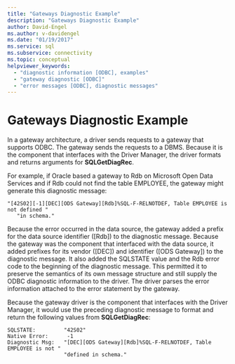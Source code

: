 ```yaml
---
title: "Gateways Diagnostic Example"
description: "Gateways Diagnostic Example"
author: David-Engel
ms.author: v-davidengel
ms.date: "01/19/2017"
ms.service: sql
ms.subservice: connectivity
ms.topic: conceptual
helpviewer_keywords:
  - "diagnostic information [ODBC], examples"
  - "gateway diagnostic [ODBC]"
  - "error messages [ODBC], diagnostic messages"
---
```

# Gateways Diagnostic Example
In a gateway architecture, a driver sends requests to a gateway that supports ODBC. The gateway sends the requests to a DBMS. Because it is the component that interfaces with the Driver Manager, the driver formats and returns arguments for **SQLGetDiagRec**.  
  
 For example, if Oracle based a gateway to Rdb on Microsoft Open Data Services and if Rdb could not find the table EMPLOYEE, the gateway might generate this diagnostic message:  
  
```  
"[42S02][-1][DEC][ODS Gateway][Rdb]%SQL-F-RELNOTDEF, Table EMPLOYEE is not defined "  
   "in schema."  
```  
  
 Because the error occurred in the data source, the gateway added a prefix for the data source identifier ([Rdb]) to the diagnostic message. Because the gateway was the component that interfaced with the data source, it added prefixes for its vendor ([DEC]) and identifier ([ODS Gateway]) to the diagnostic message. It also added the SQLSTATE value and the Rdb error code to the beginning of the diagnostic message. This permitted it to preserve the semantics of its own message structure and still supply the ODBC diagnostic information to the driver. The driver parses the error information attached to the error statement by the gateway.  
  
 Because the gateway driver is the component that interfaces with the Driver Manager, it would use the preceding diagnostic message to format and return the following values from **SQLGetDiagRec**:  
  
```  
SQLSTATE:         "42S02"  
Native Error:      -1  
Diagnostic Msg:   "[DEC][ODS Gateway][Rdb]%SQL-F-RELNOTDEF, Table EMPLOYEE is not "  
                  "defined in schema."  
```
